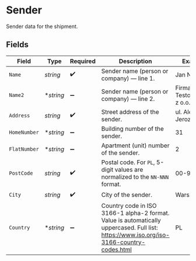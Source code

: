 # Sender

Sender data for the shipment.


## Fields

| Field                                                                                                                                    | Type                                                                                                                                     | Required                                                                                                                                 | Description                                                                                                                              | Example                                                                                                                                  |
| ---------------------------------------------------------------------------------------------------------------------------------------- | ---------------------------------------------------------------------------------------------------------------------------------------- | ---------------------------------------------------------------------------------------------------------------------------------------- | ---------------------------------------------------------------------------------------------------------------------------------------- | ---------------------------------------------------------------------------------------------------------------------------------------- |
| `Name`                                                                                                                                   | *string*                                                                                                                                 | :heavy_check_mark:                                                                                                                       | Sender name (person or company) — line 1.                                                                                                | Jan Nowak                                                                                                                                |
| `Name2`                                                                                                                                  | **string*                                                                                                                                | :heavy_minus_sign:                                                                                                                       | Sender name (person or company) — line 2.                                                                                                | Firma Testowa Sp. z o.o.                                                                                                                 |
| `Address`                                                                                                                                | *string*                                                                                                                                 | :heavy_check_mark:                                                                                                                       | Street address of the sender.                                                                                                            | ul. Aleje Jerozolimskie                                                                                                                  |
| `HomeNumber`                                                                                                                             | **string*                                                                                                                                | :heavy_minus_sign:                                                                                                                       | Building number of the sender.                                                                                                           | 31                                                                                                                                       |
| `FlatNumber`                                                                                                                             | **string*                                                                                                                                | :heavy_minus_sign:                                                                                                                       | Apartment (unit) number of the sender.                                                                                                   | 2                                                                                                                                        |
| `PostCode`                                                                                                                               | *string*                                                                                                                                 | :heavy_check_mark:                                                                                                                       | Postal code. For `PL`, 5-digit values are normalized to the `NN-NNN` format.                                                             | 00-999                                                                                                                                   |
| `City`                                                                                                                                   | *string*                                                                                                                                 | :heavy_check_mark:                                                                                                                       | City of the sender.                                                                                                                      | Warszawa                                                                                                                                 |
| `Country`                                                                                                                                | **string*                                                                                                                                | :heavy_minus_sign:                                                                                                                       | Country code in ISO 3166-1 alpha-2 format. Value is automatically uppercased. Full list: https://www.iso.org/iso-3166-country-codes.html | PL                                                                                                                                       |